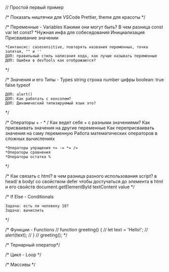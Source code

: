 // Простой первый пример

/* Показать ништячки для VSCode 
    Prettier, theme для красоты
*/

/* Переменные - Variables 
    Какими они могут быть?
    В чем разница const var let const? *Нужная инфа для собеседования
        Инициализация
        Присваивание значении

    *Синтаксис: casesensitive, повторять названия переменных, точка запятая, "" и ''
    ДОП: правильный стиль написания кода, как лучше называть переменные
    ДОП: Ошибки в devTools как отображаются?
*/

/* Значения и его Типы - Types
    string строка
    number цифры
    boolean: true false
    typeof

    ДОП: alert()
    ДОП: Как работать с консолем?
    ДОП: Динамический типизируемый язык это?
 */

/* Операторы 
    + - * /
    Как ведет себя + с разными значениями?
    Как присваивать значения на другие переменные
    Как переприсваивать значения на саму переменную
    Работа математических операторов в сложных вычислениях

    *Операторы упращения += -= *= /=
    *Операторы сравнения
    *Операторы остатка %
 */

/* Как связать с html?
    в чем разница разного использования script?
        в head/ в body/ со свойством defer
    чтобы достучаться до элемента в html и его свойств
        document.getElementById
        textContent
        value
*/

/* If Else - Conditionals

    Задача: есть ли человеку 18?
    Задача: вычислить 
 */

/* Функции - Functions
// function greeting() {
//     let text = 'Hello!';
//     alert(text);
// }
// greeting();
*/


/* Тернарный оператор*/

/* Цикл - Loop */

/* Массивы */
